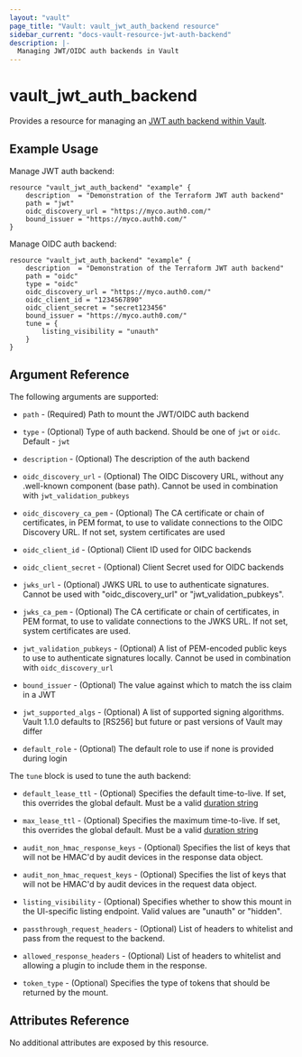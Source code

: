 ```yaml
---
layout: "vault"
page_title: "Vault: vault_jwt_auth_backend resource"
sidebar_current: "docs-vault-resource-jwt-auth-backend"
description: |-
  Managing JWT/OIDC auth backends in Vault
---
```


# vault\_jwt\_auth\_backend

Provides a resource for managing an
[JWT auth backend within Vault](https://www.vaultproject.io/docs/auth/jwt.html).

## Example Usage

Manage JWT auth backend:

```hcl
resource "vault_jwt_auth_backend" "example" {
    description  = "Demonstration of the Terraform JWT auth backend"
    path = "jwt"
    oidc_discovery_url = "https://myco.auth0.com/"
    bound_issuer = "https://myco.auth0.com/"
}
```

Manage OIDC auth backend:

```hcl
resource "vault_jwt_auth_backend" "example" {
    description  = "Demonstration of the Terraform JWT auth backend"
    path = "oidc"
    type = "oidc"
    oidc_discovery_url = "https://myco.auth0.com/"
    oidc_client_id = "1234567890"
    oidc_client_secret = "secret123456"
    bound_issuer = "https://myco.auth0.com/"
    tune = {
        listing_visibility = "unauth"
    }
}
```

## Argument Reference

The following arguments are supported:

* `path` - (Required) Path to mount the JWT/OIDC auth backend

* `type` - (Optional) Type of auth backend. Should be one of `jwt` or `oidc`. Default - `jwt`

* `description` - (Optional) The description of the auth backend

* `oidc_discovery_url` - (Optional) The OIDC Discovery URL, without any .well-known component (base path). Cannot be used in combination with `jwt_validation_pubkeys`

* `oidc_discovery_ca_pem` - (Optional) The CA certificate or chain of certificates, in PEM format, to use to validate connections to the OIDC Discovery URL. If not set, system certificates are used

* `oidc_client_id` - (Optional) Client ID used for OIDC backends

* `oidc_client_secret` - (Optional) Client Secret used for OIDC backends

* `jwks_url` - (Optional) JWKS URL to use to authenticate signatures. Cannot be used with "oidc_discovery_url" or "jwt_validation_pubkeys".

* `jwks_ca_pem` - (Optional) The CA certificate or chain of certificates, in PEM format, to use to validate connections to the JWKS URL. If not set, system certificates are used.

* `jwt_validation_pubkeys` - (Optional) A list of PEM-encoded public keys to use to authenticate signatures locally. Cannot be used in combination with `oidc_discovery_url`

* `bound_issuer` - (Optional) The value against which to match the iss claim in a JWT

* `jwt_supported_algs` - (Optional) A list of supported signing algorithms. Vault 1.1.0 defaults to [RS256] but future or past versions of Vault may differ

* `default_role` - (Optional) The default role to use if none is provided during login

The `tune` block is used to tune the auth backend:

* `default_lease_ttl` - (Optional) Specifies the default time-to-live.
  If set, this overrides the global default.
  Must be a valid [duration string](https://golang.org/pkg/time/#ParseDuration)

* `max_lease_ttl` - (Optional) Specifies the maximum time-to-live.
  If set, this overrides the global default.
  Must be a valid [duration string](https://golang.org/pkg/time/#ParseDuration)

* `audit_non_hmac_response_keys` - (Optional) Specifies the list of keys that will
  not be HMAC'd by audit devices in the response data object.

* `audit_non_hmac_request_keys` - (Optional) Specifies the list of keys that will
  not be HMAC'd by audit devices in the request data object.

* `listing_visibility` - (Optional) Specifies whether to show this mount in
  the UI-specific listing endpoint. Valid values are "unauth" or "hidden".

* `passthrough_request_headers` - (Optional) List of headers to whitelist and
  pass from the request to the backend.

* `allowed_response_headers` - (Optional) List of headers to whitelist and allowing
  a plugin to include them in the response.

* `token_type` - (Optional) Specifies the type of tokens that should be returned by
  the mount.

## Attributes Reference

No additional attributes are exposed by this resource.
